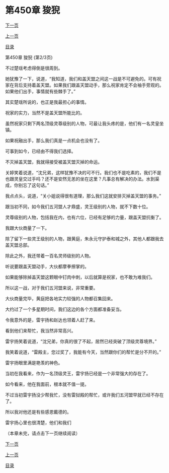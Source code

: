 <h1>第450章   狻猊</h1>
            <div><p><a href="./1349_%E7%AC%AC450%E7%AB%A0_%E7%8B%BB%E7%8C%8A.md">下一页</a></p><p><a href="./1347_%E7%AC%AC450%E7%AB%A0_%E7%8B%BB%E7%8C%8A.md">上一页</a></p><p><a href="../">目录</a></p></div>
            <div><p>第450章   狻猊 (第2/3页)</p><p>不过楚瑶考虑得倒是很周到。</p><p>她犹豫了一下，说道，“我知道，我们和盖天盟之间这一战是不可避免的。可有祝家在背后支持着盖天盟。如果我们跟盖天盟动手，那么祝家肯定不会袖手旁观的。如果他们出手，事情就有些棘手了。”</p><p>其实楚瑶所说的，也正是我最担心的事情。</p><p>祝家的实力，当然不是盖天盟所能比的。</p><p>虽然祝家只剩下两名顶级灵尊级别的人物，可最让我头疼的是，他们有一名灵皇坐镇。</p><p>如果祝融出手，那么我们真是一点机会也没有了。</p><p>可事到如今，已经由不得我们选择。</p><p>不灭掉盖天盟，我就得接受被盖天盟灭掉的命运。</p><p>关婷笑着说道，“沈兄弟，这样犹豫不决的可不行。我们也不是吃素的，我们不是也跟灵皇交过手吗？还不是安然无恙的坐在这里？凡事总有解决的办法。水到渠成，你别忘了这句话。”</p><p>我点点头，说道，“关小姐说得很有道理，那么我们这就安排灭掉盖天盟的事务。”</p><p>跟当初不同，如今我们五河盟人才鼎盛，灵王级别的人物，就不下数十位。</p><p>灵尊级别的人物，包括我在内，也有六位，已经有足够的力量，跟盖天盟抗衡了。</p><p>我跟大伙商量了一下。</p><p>除了留下一些灵王级别的人物，跟黄庭，朱永元守护泰和城之外，其他人都跟我去盖天盟总部。</p><p>除此之外，我还带着一百名灵师级别的人物。</p><p>听说要跟盖天盟动手，大伙都摩拳擦掌的。</p><p>如果能够除掉盖天盟这颗眼中钉肉中刺，以后就算是祝家，也不敢为难我们。</p><p>所以这一战，对于我们五河盟来说，非常重要。</p><p>大伙商量完毕，黄庭把各地实力较强的人物都召集回来。</p><p>大约过了一个多星期时间，我们这边的各个方面都准备妥当。</p><p>令我意外的是，雷宇扬和赵达也领着人赶了来。</p><p>看到他们来帮忙，我当然非常高兴。</p><p>雷宇扬笑着说道，“沈兄弟，你真的很了不起，居然已经突破了顶级灵尊境界。”</p><p>我笑着说道，“雷殿主，您过奖了，我能有今天，当然跟你们的帮忙是分不开的。”</p><p>雷宇扬眼里满是艳羡的神色。</p><p>当初在我看来，作为一名顶级灵王，雷宇扬已经是一个非常强大的存在了。</p><p>如今看来，他在我面前，根本就不值一提。</p><p>不过当初雷宇扬没少帮我忙，没有雷狱殿的帮忙，或许我们五河盟早就已经不存在了。</p><p>所以我对他还是有些感恩戴德的。</p><p>雷宇扬心里也很清楚，他们和我们</p><p>（本章未完，请点击下一页继续阅读）</p></div>
            <div><p><a href="./1349_%E7%AC%AC450%E7%AB%A0_%E7%8B%BB%E7%8C%8A.md">下一页</a></p><p><a href="./1347_%E7%AC%AC450%E7%AB%A0_%E7%8B%BB%E7%8C%8A.md">上一页</a></p><p><a href="../">目录</a></p></div>
